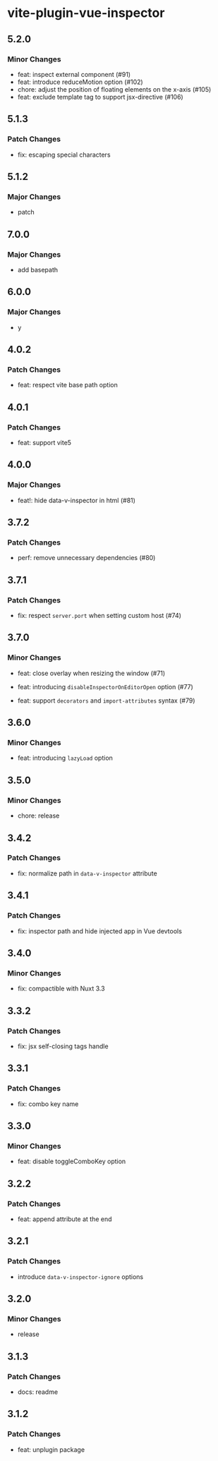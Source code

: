 # vite-plugin-vue-inspector

## 5.2.0

### Minor Changes

- feat: inspect external component (#91)
- feat: introduce reduceMotion option (#102)
- chore: adjust the position of floating elements on the x-axis (#105)
- feat: exclude template tag to support jsx-directive (#106)

## 5.1.3

### Patch Changes

- fix: escaping special characters

## 5.1.2

### Major Changes

- patch

## 7.0.0

### Major Changes

- add basepath

## 6.0.0

### Major Changes

- y

## 4.0.2

### Patch Changes

- feat: respect vite base path option

## 4.0.1

### Patch Changes

- feat: support vite5

## 4.0.0

### Major Changes

- feat!: hide data-v-inspector in html (#81)

## 3.7.2

### Patch Changes

- perf: remove unnecessary dependencies (#80)

## 3.7.1

### Patch Changes

- fix: respect `server.port` when setting custom host (#74)

## 3.7.0

### Minor Changes

- feat: close overlay when resizing the window (#71)

- feat: introducing `disableInspectorOnEditorOpen` option (#77)

- feat: support `decorators` and `import-attributes` syntax (#79)

## 3.6.0

### Minor Changes

- feat: introducing `lazyLoad` option

## 3.5.0

### Minor Changes

- chore: release

## 3.4.2

### Patch Changes

- fix: normalize path in `data-v-inspector` attribute

## 3.4.1

### Patch Changes

- fix: inspector path and hide injected app in Vue devtools

## 3.4.0

### Minor Changes

- fix: compactible with Nuxt 3.3

## 3.3.2

### Patch Changes

- fix: jsx self-closing tags handle

## 3.3.1

### Patch Changes

- fix: combo key name

## 3.3.0

### Minor Changes

- feat: disable toggleComboKey option

## 3.2.2

### Patch Changes

- feat: append attribute at the end

## 3.2.1

### Patch Changes

- introduce `data-v-inspector-ignore` options

## 3.2.0

### Minor Changes

- release

## 3.1.3

### Patch Changes

- docs: readme

## 3.1.2

### Patch Changes

- feat: unplugin package
